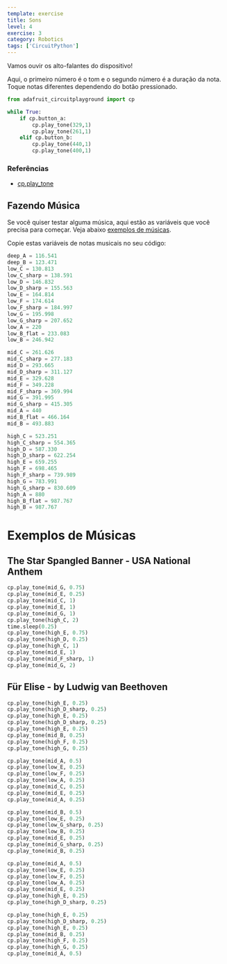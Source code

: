 ```yaml
---
template: exercise
title: Sons
level: 4
exercise: 3
category: Robotics
tags: ['CircuitPython']
---
```


Vamos ouvir os alto-falantes do dispositivo!

Aqui, o primeiro número é o tom e o segundo número é a duração da nota. Toque notas diferentes dependendo do botão pressionado.

```python
from adafruit_circuitplayground import cp

while True:
    if cp.button_a:
        cp.play_tone(329,1)
        cp.play_tone(261,1)
    elif cp.button_b:
        cp.play_tone(440,1)
        cp.play_tone(400,1)
```

### Referências

- [cp.play_tone](https://docs.circuitpython.org/projects/circuitplayground/en/latest/api.html#adafruit_circuitplayground.circuit_playground_base.CircuitPlaygroundBase.play_tone)

## Fazendo Música

Se você quiser testar alguma música, aqui estão as variáveis ​​que você precisa para começar. Veja abaixo [exemplos de músicas](http://morganstanley.github.io/cpx-training/exercises/pt-BR/circuitpython/robotics/E3/#sample-songs).

Copie estas variáveis ​​de notas musicais no seu código:

```python
deep_A = 116.541
deep_B = 123.471
low_C = 130.813
low_C_sharp = 138.591
low_D = 146.832
low_D_sharp = 155.563
low_E = 164.814
low_F = 174.614
low_F_sharp = 184.997
low_G = 195.998
low_G_sharp = 207.652
low_A = 220
low_B_flat = 233.083
low_B = 246.942

mid_C = 261.626
mid_C_sharp = 277.183
mid_D = 293.665
mid_D_sharp = 311.127
mid_E = 329.628
mid_F = 349.228
mid_F_sharp = 369.994
mid_G = 391.995
mid_G_sharp = 415.305
mid_A = 440
mid_B_flat = 466.164
mid_B = 493.883

high_C = 523.251
high_C_sharp = 554.365
high_D = 587.330
high_D_sharp = 622.254
high_E = 659.255
high_F = 698.465
high_F_sharp = 739.989
high_G = 783.991
high_G_sharp = 830.609
high_A = 880
high_B_flat = 987.767
high_B = 987.767
```

# Exemplos de Músicas

## The Star Spangled Banner - USA National Anthem

```python
cp.play_tone(mid_G, 0.75)
cp.play_tone(mid_E, 0.25)
cp.play_tone(mid_C, 1)
cp.play_tone(mid_E, 1)
cp.play_tone(mid_G, 1)
cp.play_tone(high_C, 2)
time.sleep(0.25)
cp.play_tone(high_E, 0.75)
cp.play_tone(high_D, 0.25)
cp.play_tone(high_C, 1)
cp.play_tone(mid_E, 1)
cp.play_tone(mid_F_sharp, 1)
cp.play_tone(mid_G, 2)
```

## Für Elise - by Ludwig van Beethoven

```python
cp.play_tone(high_E, 0.25)
cp.play_tone(high_D_sharp, 0.25)
cp.play_tone(high_E, 0.25)
cp.play_tone(high_D_sharp, 0.25)
cp.play_tone(high_E, 0.25)
cp.play_tone(mid_B, 0.25)
cp.play_tone(high_F, 0.25)
cp.play_tone(high_G, 0.25)

cp.play_tone(mid_A, 0.5)
cp.play_tone(low_E, 0.25)
cp.play_tone(low_F, 0.25)
cp.play_tone(low_A, 0.25)
cp.play_tone(mid_C, 0.25)
cp.play_tone(mid_E, 0.25)
cp.play_tone(mid_A, 0.25)

cp.play_tone(mid_B, 0.5)
cp.play_tone(low_E, 0.25)
cp.play_tone(low_G_sharp, 0.25)
cp.play_tone(low_B, 0.25)
cp.play_tone(mid_E, 0.25)
cp.play_tone(mid_G_sharp, 0.25)
cp.play_tone(mid_B, 0.25)

cp.play_tone(mid_A, 0.5)
cp.play_tone(low_E, 0.25)
cp.play_tone(low_F, 0.25)
cp.play_tone(low_A, 0.25)
cp.play_tone(mid_E, 0.25)
cp.play_tone(high_E, 0.25)
cp.play_tone(high_D_sharp, 0.25)

cp.play_tone(high_E, 0.25)
cp.play_tone(high_D_sharp, 0.25)
cp.play_tone(high_E, 0.25)
cp.play_tone(mid_B, 0.25)
cp.play_tone(high_F, 0.25)
cp.play_tone(high_G, 0.25)
cp.play_tone(mid_A, 0.5)
```
